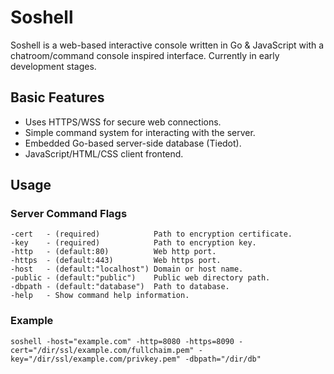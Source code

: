# Soshell
Soshell is a web-based interactive console written in Go & JavaScript with a chatroom/command console inspired interface. Currently in early development stages.

## Basic Features
* Uses HTTPS/WSS for secure web connections.
* Simple command system for interacting with the server.
* Embedded Go-based server-side database (Tiedot).
* JavaScript/HTML/CSS client frontend.

## Usage

### Server Command Flags
	-cert 	- (required)            Path to encryption certificate.
	-key 	- (required)            Path to encryption key.
	-http 	- (default:80)          Web http port.
	-https 	- (default:443)         Web https port.
	-host	- (default:"localhost") Domain or host name.
	-public - (default:"public")    Public web directory path.
	-dbpath - (default:"database")  Path to database.
	-help	- Show command help information.

### Example
```
soshell -host="example.com" -http=8080 -https=8090 -cert="/dir/ssl/example.com/fullchaim.pem" -key="/dir/ssl/example.com/privkey.pem" -dbpath="/dir/db"
```
